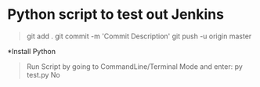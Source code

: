 # Python script to test out Jenkins
>git add .
>git commit -m 'Commit Description'
>git push -u origin master

*Install Python 
>Run Script by going to CommandLine/Terminal Mode and enter: py test.py
>No
